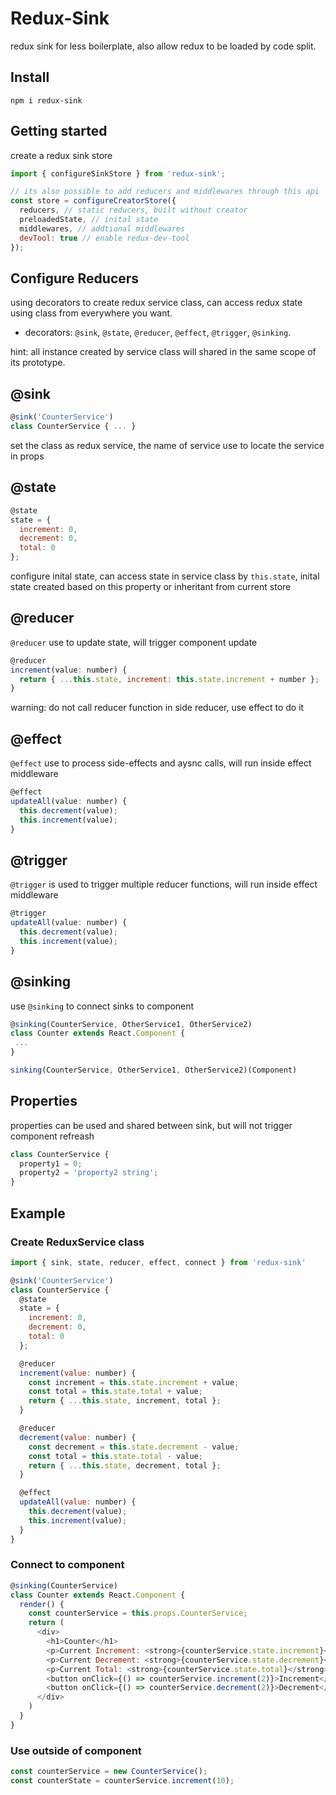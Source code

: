 # Redux-Sink
redux sink for less boilerplate, also allow redux to be loaded by code split.    

## Install
```npm i redux-sink```  

## Getting started
create a redux sink store
```javascript
import { configureSinkStore } from 'redux-sink';

// its also possible to add reducers and middlewares through this api
const store = configureCreatorStore({ 
  reducers, // static reducers, built without creator
  preloadedState, // inital state
  middlewares, // addtional middlewares
  devTool: true // enable redux-dev-tool
});
```
    
## Configure Reducers
using decorators to create redux service class, can access redux state using class from everywhere you want.
- decorators: `@sink`, `@state`, `@reducer`, `@effect`, `@trigger`, `@sinking`.  

hint: all instance created by service class will shared in the same scope of its prototype.

## @sink
```javascript
@sink('CounterService')
class CounterService { ... }
```
set the class as redux service, the name of service use to locate the service in props

## @state
```javascript
@state
state = { 
  increment: 0, 
  decrement: 0, 
  total: 0 
};
```
configure inital state, can access state in service class by `this.state`,
inital state created based on this property or inheritant from current store

## @reducer
`@reducer` use to update state, will trigger component update
```javascript
@reducer
increment(value: number) {
  return { ...this.state, increment: this.state.increment + number };
}
```
warning: do not call reducer function in side reducer, use effect to do it

## @effect
`@effect` use to process side-effects and aysnc calls, will run inside effect middleware
```javascript
@effect
updateAll(value: number) {
  this.decrement(value);
  this.increment(value);
}
```

## @trigger
`@trigger` is used to trigger multiple reducer functions, will run inside effect middleware
```javascript
@trigger
updateAll(value: number) {
  this.decrement(value);
  this.increment(value);
}
```


## @sinking
use `@sinking` to connect sinks to component
```javascript
@sinking(CounterService, OtherService1, OtherService2)
class Counter extends React.Component {
 ...
}

sinking(CounterService, OtherService1, OtherService2)(Component)
```

## Properties
properties can be used and shared between sink, but will not trigger component refreash
```javascript
class CounterService { 
  property1 = 0;
  property2 = 'property2 string';
}
```


## Example
### Create ReduxService class
```javascript
import { sink, state, reducer, effect, connect } from 'redux-sink'

@sink('CounterService')
class CounterService {
  @state
  state = { 
    increment: 0, 
    decrement: 0, 
    total: 0 
  };

  @reducer
  increment(value: number) {
    const increment = this.state.increment + value;
    const total = this.state.total + value;
    return { ...this.state, increment, total };
  }

  @reducer
  decrement(value: number) {
    const decrement = this.state.decrement - value;
    const total = this.state.total - value;
    return { ...this.state, decrement, total };
  }

  @effect
  updateAll(value: number) {
    this.decrement(value);
    this.increment(value);
  }
}
```

### Connect to component
```javascript
@sinking(CounterService)
class Counter extends React.Component {
  render() {
    const counterService = this.props.CounterService;
    return (
      <div>
        <h1>Counter</h1>
        <p>Current Increment: <strong>{counterService.state.increment}</strong></p>
        <p>Current Decrement: <strong>{counterService.state.decrement}</strong></p>
        <p>Current Total: <strong>{counterService.state.total}</strong></p>
        <button onClick={() => counterService.increment(2)}>Increment</button>
        <button onClick={() => counterService.decrement(2)}>Decrement</button>
      </div>
    )
  }
}
```

### Use outside of component
```javascript
const counterService = new CounterService();
const counterState = counterService.increment(10);
```
